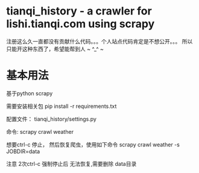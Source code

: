 # tianqi_history - a crawler for lishi.tianqi.com using scrapy

注册这么久一直都没有贡献什么代码。。。个人站点代码肯定是不想公开。。。
所以只能开这种东西了，希望能帮到人 ~ ^_^ ~


# 基本用法

基于python scrapy

需要安装相关包
pip install -r requirements.txt 

配置文件：
tianqi_history/settings.py

命令:
scrapy crawl weather 

想要ctrl-c 停止， 然后恢复爬虫，使用如下命令
scrapy crawl weather -s JOBDIR=data

注意 2次ctrl-c 强制停止后 无法恢复,需要删除 data目录

